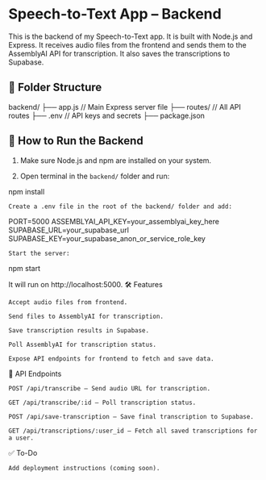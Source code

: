 
# Speech-to-Text App – Backend

This is the backend of my Speech-to-Text app. It is built with Node.js and Express. It receives audio files from the frontend and sends them to the AssemblyAI API for transcription. It also saves the transcriptions to Supabase.

## 📁 Folder Structure

backend/
├── app.js // Main Express server file
├── routes/ // All API routes
├── .env // API keys and secrets
├── package.json


## 🚀 How to Run the Backend

1. Make sure Node.js and npm are installed on your system.

2. Open terminal in the `backend/` folder and run:


npm install

    Create a .env file in the root of the backend/ folder and add:

PORT=5000
ASSEMBLYAI_API_KEY=your_assemblyai_key_here
SUPABASE_URL=your_supabase_url
SUPABASE_KEY=your_supabase_anon_or_service_role_key

    Start the server:

npm start

It will run on http://localhost:5000.
🛠 Features

    Accept audio files from frontend.

    Send files to AssemblyAI for transcription.

    Save transcription results in Supabase.

    Poll AssemblyAI for transcription status.

    Expose API endpoints for frontend to fetch and save data.

🔗 API Endpoints

    POST /api/transcribe – Send audio URL for transcription.

    GET /api/transcribe/:id – Poll transcription status.

    POST /api/save-transcription – Save final transcription to Supabase.

    GET /api/transcriptions/:user_id – Fetch all saved transcriptions for a user.

✅ To-Do

    Add deployment instructions (coming soon).